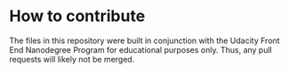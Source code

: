 # How to contribute

The files in this repository were built in conjunction with the Udacity Front End Nanodegree Program for educational purposes only. Thus, any pull requests will likely not be merged.
